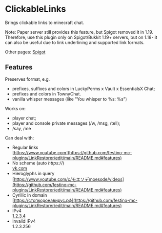 # ClickableLinks
 Brings clickable links to minecraft chat.  

Note: Paper server still provides this feature, but Spigot removed it in 1.19. Therefore, use this plugin only on Spigot/Bukkit 1.19+ servers, but on 1.18- it can also be useful due to link underlining and supported link formats.  

Other pages: [Spigot](https://www.spigotmc.org/resources/clickablelinks.105786/)
  
<h2>Features</h2>

Preserves format, e.g.
* prefixes, suffixes and colors in LuckyPerms x Vault x EssentialsX Chat;
* prefixes and colors in TownyChat.
* vanilla whisper messages (like "You whisper to %s: %s")

Works on:  
* player chat;  
* player and console private messages (/w, /msg, /tell);  
* /say, /me

Can deal with:  
* Regular links  
[https://www.youtube.com](https://github.com/festino-mc-plugins/LinkRestorer/edit/main/README.md#features)  
* No scheme (auto _https://_)  
[vk.com](https://github.com/festino-mc-plugins/LinkRestorer/edit/main/README.md#features)  
* Hieroglyphs in query  
[https://www.youtube.com/c/モエソデmoesode/videos](https://github.com/festino-mc-plugins/LinkRestorer/edit/main/README.md#features)  
* Cyrillic in domain  
[https://стопкоронавирус.рф](https://github.com/festino-mc-plugins/LinkRestorer/edit/main/README.md#features)  
* IPv4  
[1.2.3.4](https://github.com/festino-mc-plugins/LinkRestorer/edit/main/README.md#features)  
* Invalid IPv4  
1.2.3.256  
